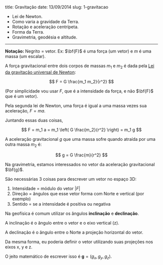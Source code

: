 title: Gravitação
date: 13/09/2014
slug: 1-gravitacao

* Lei de Newton.
* Como varia a gravidade da Terra.
* Rotação e aceleração centrípeta.
* Forma da Terra.
* Gravimetria, geodésia e altitude.

----

**Notação:** Negrito = vetor. Ex: $\bf{F}$ é uma força (um vetor) e
$m$ é uma massa (um escalar).

A força gravitacional entre dois corpos de massas $m_1$ e $m_2$ é dada pela
[Lei da gravitação universal de
Newton](http://en.wikipedia.org/wiki/Newton%27s_law_of_universal_gravitation):

$$
F = G \frac{m_1 m_2}{r^2}
$$

(Por simplicidade vou usar $F$, que é a intensidade da força, e não $\bf{F}$
que é um vetor).

Pela segunda lei de Newton, uma força é igual a uma massa vezes sua aceleração,
$F = m a$.

Juntando essas duas coisas,

$$
F =  m_1 a = m_1 \left( G \frac{m_2}{r^2} \right) = m_1 g
$$

A aceleração gravitacional $g$ que uma massa sofre
quando atraída por uma outra massa $m_2$ é:

$$
g =  G \frac{m}{r^2}
$$


Na gravimetria, estamos interessados no vetor da aceleração gravitacional
$\bf{g}$.

São necessárias 3 coisas para descrever um vetor no espaço 3D:

1. Intensidade = módulo do vetor $|F|$
2. Direção = ângulos que esse vetor forma com Norte e vertical (por exemplo)
3. Sentido = se a intensidade é positiva ou negativa

Na geofísica é comum utilizar os ângulos **inclinação** e **declinação**.

A inclinação é o ângulo entre o vetor e o eixo vertical (z).

A declinação é o ângulo entre o Norte a projeção horizontal do vetor.

Da mesma forma, eu poderia definir o vetor utilizando suas projeções nos eixos
x, y e z.

O jeito matemático de escrever isso é $\mathbf{g} = (g_x, g_y, g_z)$.

